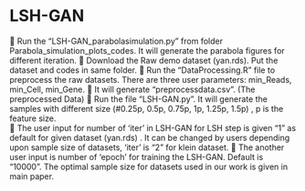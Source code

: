 # LSH-GAN

	Run the “LSH-GAN_parabolasimulation.py” from folder Parabola_simulation_plots_codes.  It will generate the parabola figures for different iteration.
	Download the Raw demo dataset (yan.rds). Put the dataset and codes in same folder.
	Run the “DataProcessing.R”  file to preprocess the raw datasets.  There are three user parameters: min_Reads, min_Cell, min_Gene. 
	It will generate “preprocessdata.csv”. (The preprocessed Data)
	Run the file “LSH-GAN.py”. It will generate the samples with different size (#0.25p, 0.5p, 0.75p, 1p, 1.25p, 1.5p) , p is the feature size.  
	The user input for number of ‘iter’  in LSH-GAN for LSH step is given “1” as default for given dataset (yan.rds) . It can be changed by users depending upon sample size of datasets,  ‘iter’ is “2” for klein dataset. 
	The another user input is number of ‘epoch’ for training the LSH-GAN. Default is “10000”.  The optimal sample size for datasets used in our work is given in main paper.
